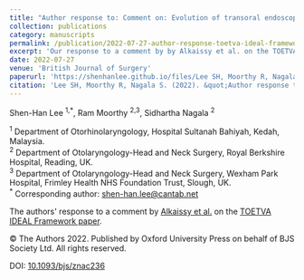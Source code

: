```yaml
---
title: "Author response to: Comment on: Evolution of transoral endoscopic thyroidectomy vestibular approach according to the IDEAL framework"
collection: publications
category: manuscripts
permalink: /publication/2022-07-27-author-response-toetva-ideal-framework
excerpt: 'Our response to a comment by by Alkaissy et al. on the TOETVA IDEAL Framework paper in the Britsh Journal of Surgery.'
date: 2022-07-27
venue: 'British Journal of Surgery'  
paperurl: 'https://shenhanlee.github.io/files/Lee SH, Moorthy R, Nagala S_Author Response to Comment_British Journal of Surgery.pdf'  
citation: 'Lee SH, Moorthy R, Nagala S. (2022). &quot;Author response to: Comment on: Evolution of transoral endoscopic thyroidectomy vestibular approach according to the IDEAL framework.&quot; <i>British Journal of Surgery</i>. 109(11):e118.'
---
```


Shen-Han Lee <sup>1,*</sup>, Ram Moorthy <sup>2,3</sup>, Sidhartha Nagala <sup>2</sup>  

<sup>1</sup> Department of Otorhinolaryngology, Hospital Sultanah Bahiyah, Kedah, Malaysia.  
<sup>2</sup> Department of Otolaryngology-Head and Neck Surgery, Royal Berkshire Hospital, Reading, UK.  
<sup>3</sup> Department of Otolaryngology-Head and Neck Surgery, Wexham Park Hospital, Frimley Health NHS Foundation Trust, Slough, UK.  
<sup>*</sup> Corresponding author: [shen-han.lee@cantab.net](mailto:shen-han.lee@cantab.net)  

The authors' response to a comment by [Alkaissy et al.](https://doi.org/10.1093/bjs/znac235) on the [TOETVA IDEAL Framework paper](https://doi.org/10.1093/bjs/znac072). 

© The Authors 2022. Published by Oxford University Press on behalf of BJS Society Ltd. All rights reserved.

DOI: [10.1093/bjs/znac236](https://doi.org/10.1093/bjs/znac236)  
